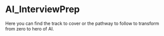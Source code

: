 # AI_InterviewPrep

Here you can find the track to cover or the pathway to follow to transform from zero to hero of AI.  

<!-- [<img src="" height = 150>]()>
